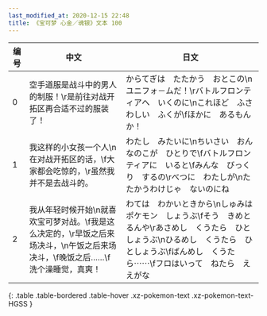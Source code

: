 ```yaml
---
last_modified_at: 2020-12-15 22:48
title: 《宝可梦 心金／魂银》文本 100
---
```

| 编号 | 中文 | 日文 |
| ---- | ---- | ---- |
| 0 | 空手道服是战斗中的男人的制服！\r是前往对战开拓区再合适不过的服装了！ | からてぎは　たたかう　おとこの\nユニフォ－ムだ！\rバトルフロンティアへ　いくのに\nこれほど　ふさわしい　ふくが\fほかに　あるもんか！ |
| 1 | 我这样的小女孩一个人\n在对战开拓区的话，\f大家都会吃惊的，\r虽然我并不是去战斗的。 | わたし　みたいに\nちいさい　おんなのこが　ひとりで\fバトルフロンティアに　いると\fみんな　びっくり　するの\rべつに　わたしが\nたたかうわけじゃ　ないのにね |
| 2 | 我从年轻时候开始\n就喜欢宝可梦对战。\f我是这么决定的，\r早饭之后来场决斗，\n午饭之后来场决斗，\f晚饭之后……\f洗个澡睡觉，真爽！ | わては　わかいときから\nしゅみは　ポケモン　しょうぶ\fそう　きめとるんや\rあさめし　くうたら　ひとしょうぶ\nひるめし　くうたら　ひとしょうぶ\fばんめし　くうたら⋯⋯\fフロはいって　ねたら　ええがな |
{: .table .table-bordered .table-hover .xz-pokemon-text .xz-pokemon-text-HGSS }